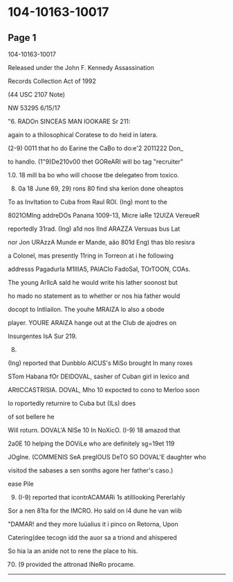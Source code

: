 # 104-10163-10017

## Page 1

104-10163-10017

Released under the John F. Kennedy Assassination

Records Collection Act of 1992

(44 USC 2107 Note)

NW 53295 6/15/17

"6. RADOn SINCEAS MAN lOOKARE Sr 211:

again to a thilosophical Coratese to do heid in latera.

(2-9) 0011 that ho do Earine the CaBo to do:e'2 2011222 Don_

to handlo. (1"9)De210v00 thet GOReARI will bo tag "recruiter"

1.0. 18 mill ba bo who will choose tbe delegateo from toxico.

8. 0a 18 June 69, 29) rons 80 find sha kerion done oheaptos

To as InvItation to Cuba from Raul ROl. (Ing) mont to the

8021OMIng addreDOs Panana 1009-13, Micre iaRe 12UIZA VereueR

reportedly 31rad. (Ing) a1d nos IInd ARAZZA Versuas bus Lat

nor Jon URAzzA Munde er Mande, aão 801d Eng) thas blo resisra

a Colonel, mas presently 11ring in Torreon at i he following

addresss PagadurIa M1IIIA5, PAlACIo FadoSal, TOrTOON, COAs.

The young ArlIcA sald he would write his lather soonost but

ho mado no statement as to whether or nos hia father would

docopt to Intliailon. The youhe MRAIZA lo also a obode

player. YOURE ARAIZA hange out at the Club de ajodres on

Insurgentes IsA Sur 219.

8.

(Ing) reported that Dunbblo AlCUS's MiSo brought In many roxes

STom Habana fOr DEIDOVAL, sasher of Cuban girl in lexico and

ARtICCASTRISIA. DOVAL, Mho 10 expocted to cono to Merloo soon

lo roportedly returnire to Cuba but (ILs) does

of sot bellere he

Will roturn. DOVAL'A NISe 10 In NoXicO. (I-9) 18 amazod that

2a0E 10 helping the DOViLe who are definitely sg=19et 119

JOgIne. (COMMENIS SeA pregIOUS DeTO SO DOVAL'E daughter who

visitod the sabases a sen sonths agore her father's caso.)

ease Pile

9. (I-9) reported that icontrACAMARi 1s atilllooking Pererlahly

Sor a nen 81ta for the IMCRO. Ho sald on l4 dune he van wiib

"DAMAR! and they more luüalius it i pinco on Retorna, Upon

Catering(dee tecogn idd the auor sa a triond and ahispered

So hia la an anide not to rene the place to his.

70. (9 provided the attronad INeRo procame.

---

